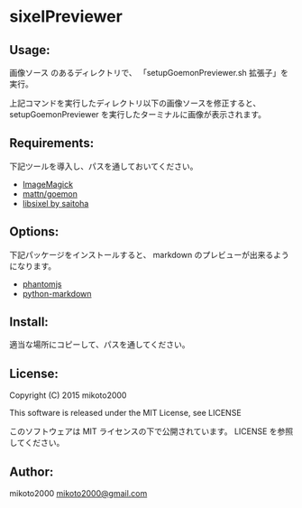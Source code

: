sixelPreviewer
==============

Usage:
------

画像ソース のあるディレクトリで、
「setupGoemonPreviewer.sh 拡張子」を実行。

上記コマンドを実行したディレクトリ以下の画像ソースを修正すると、
setupGoemonPreviewer を実行したターミナルに画像が表示されます。


Requirements:
-------------

下記ツールを導入し、パスを通しておいてください。

- [ImageMagick](http://www.imagemagick.org/)
- [mattn/goemon](https://github.com/mattn/goemon)
- [libsixel by saitoha](http://saitoha.github.io/libsixel/)

Options:
--------

下記パッケージをインストールすると、 markdown のプレビューが出来るようになります。

- [phantomjs](http://phantomjs.org)
- [python-markdown](http://pythonhosted.org/Markdown/cli.html)


Install:
--------

適当な場所にコピーして、パスを通してください。


License:
--------

Copyright (C) 2015 mikoto2000

This software is released under the MIT License, see LICENSE

このソフトウェアは MIT ライセンスの下で公開されています。 LICENSE を参照してください。


Author:
-------

mikoto2000 <mikoto2000@gmail.com>

